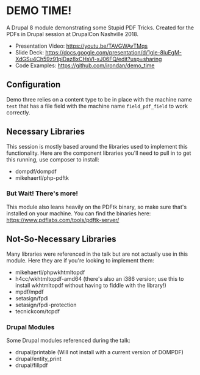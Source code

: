 # DEMO TIME!

A Drupal 8 module demonstrating some Stupid PDF Tricks. Created for the PDFs in Drupal session at DrupalCon Nashville 2018.

- Presentation Video: https://youtu.be/TAVGWAvTMqs
- Slide Deck: https://docs.google.com/presentation/d/1gIe-8luEgM-XdGSu4Ch59z91plDaz8xCHsVI-xJ06FQ/edit?usp=sharing
- Code Examples: https://github.com/irondan/demo_time

## Configuration

Demo three relies on a content type to be in place with the machine name `test` that has a file field with the machine name `field_pdf_field` to work correctly.

## Necessary Libraries

This session is mostly based around the libraries used to implement this functionality. Here are the component libraries you'll need to pull in to get this running, use composer to install:

- dompdf/dompdf
- mikehaertl/php-pdftk
          
### But Wait! There's more!

This module also leans heavily on the PDFtk binary, so make sure that's installed on your machine. You can find the binaries here: https://www.pdflabs.com/tools/pdftk-server/

## Not-So-Necessary Libraries

Many libraries were referenced in the talk but are not actually use in this module. Here they are if you're looking to implement them:

- mikehaertl/phpwkhtmltopdf
- h4cc/wkhtmltopdf-amd64 (there's also an i386 version; use this to install wkhtmltopdf without having to fiddle with the library!)
- mpdf/mpdf
- setasign/fpdi
- setasign/fpdi-protection
- tecnickcom/tcpdf

### Drupal Modules

Some Drupal modules referenced during the talk:

- drupal/printable (Will not install with a current version of DOMPDF)
- drupal/entity_print
- drupal/fillpdf
